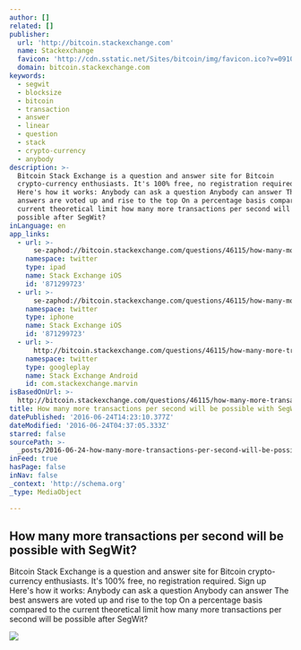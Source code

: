 ```yaml
---
author: []
related: []
publisher:
  url: 'http://bitcoin.stackexchange.com'
  name: Stackexchange
  favicon: 'http://cdn.sstatic.net/Sites/bitcoin/img/favicon.ico?v=0910168c5c65'
  domain: bitcoin.stackexchange.com
keywords:
  - segwit
  - blocksize
  - bitcoin
  - transaction
  - answer
  - linear
  - question
  - stack
  - crypto-currency
  - anybody
description: >-
  Bitcoin Stack Exchange is a question and answer site for Bitcoin
  crypto-currency enthusiasts. It's 100% free, no registration required. Sign up
  Here's how it works: Anybody can ask a question Anybody can answer The best
  answers are voted up and rise to the top On a percentage basis compared to the
  current theoretical limit how many more transactions per second will be
  possible after SegWit?
inLanguage: en
app_links:
  - url: >-
      se-zaphod://bitcoin.stackexchange.com/questions/46115/how-many-more-transactions-per-second-will-be-possible-with-segwit
    namespace: twitter
    type: ipad
    name: Stack Exchange iOS
    id: '871299723'
  - url: >-
      se-zaphod://bitcoin.stackexchange.com/questions/46115/how-many-more-transactions-per-second-will-be-possible-with-segwit
    namespace: twitter
    type: iphone
    name: Stack Exchange iOS
    id: '871299723'
  - url: >-
      http://bitcoin.stackexchange.com/questions/46115/how-many-more-transactions-per-second-will-be-possible-with-segwit
    namespace: twitter
    type: googleplay
    name: Stack Exchange Android
    id: com.stackexchange.marvin
isBasedOnUrl: >-
  http://bitcoin.stackexchange.com/questions/46115/how-many-more-transactions-per-second-will-be-possible-with-segwit
title: How many more transactions per second will be possible with SegWit?
datePublished: '2016-06-24T14:23:10.377Z'
dateModified: '2016-06-24T04:37:05.333Z'
starred: false
sourcePath: >-
  _posts/2016-06-24-how-many-more-transactions-per-second-will-be-possible-with.md
inFeed: true
hasPage: false
inNav: false
_context: 'http://schema.org'
_type: MediaObject

---
```

<article style=""><h1>How many more transactions per second will be possible with SegWit?</h1><p>Bitcoin Stack Exchange is a question and answer site for Bitcoin crypto-currency enthusiasts. It's 100% free, no registration required. Sign up Here's how it works: Anybody can ask a question Anybody can answer The best answers are voted up and rise to the top On a percentage basis compared to the current theoretical limit how many more transactions per second will be possible after SegWit?</p><img src="http://cdn.sstatic.net/Sites/bitcoin/img/apple-touch-icon.png?v=a43e5a337e6b&amp;a" /></article>